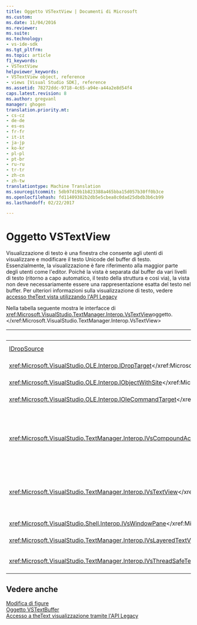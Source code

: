 ```yaml
---
title: Oggetto VSTextView | Documenti di Microsoft
ms.custom: 
ms.date: 11/04/2016
ms.reviewer: 
ms.suite: 
ms.technology:
- vs-ide-sdk
ms.tgt_pltfrm: 
ms.topic: article
f1_keywords:
- VSTextView
helpviewer_keywords:
- VSTextView object, reference
- views [Visual Studio SDK], reference
ms.assetid: 78272ddc-9718-4c65-a94e-a44a2e8d54f4
caps.latest.revision: 8
ms.author: gregvanl
manager: ghogen
translation.priority.mt:
- cs-cz
- de-de
- es-es
- fr-fr
- it-it
- ja-jp
- ko-kr
- pl-pl
- pt-br
- ru-ru
- tr-tr
- zh-cn
- zh-tw
translationtype: Machine Translation
ms.sourcegitcommit: 5db97d19b1b823388a465bba15d057b30ff0b3ce
ms.openlocfilehash: fd11409382b2db5e5cbea8c0dad25dbdb3b6cb99
ms.lasthandoff: 02/22/2017

---
```

# <a name="vstextview-object"></a>Oggetto VSTextView
Visualizzazione di testo è una finestra che consente agli utenti di visualizzare e modificare il testo Unicode del buffer di testo. Essenzialmente, la visualizzazione è fare riferimento alla maggior parte degli utenti come l'editor. Poiché la vista è separata dal buffer da vari livelli di testo (ritorno a capo automatico, il testo della struttura e così via), la vista non deve necessariamente essere una rappresentazione esatta del testo nel buffer. Per ulteriori informazioni sulla visualizzazione di testo, vedere [accesso theText vista utilizzando l'API Legacy](../extensibility/accessing-thetext-view-by-using-the-legacy-api.md)  
  
 Nella tabella seguente mostra le interfacce di <xref:Microsoft.VisualStudio.TextManager.Interop.VsTextView>oggetto.</xref:Microsoft.VisualStudio.TextManager.Interop.VsTextView>  
  
|Interfaccia|Descrizione|  
|---------------|-----------------|  
|[IDropSource](http://msdn.microsoft.com/library/windows/desktop/ms690071)|Interfaccia OLE standard.|  
|<xref:Microsoft.VisualStudio.OLE.Interop.IDropTarget></xref:Microsoft.VisualStudio.OLE.Interop.IDropTarget>|Interfaccia OLE standard.|  
|<xref:Microsoft.VisualStudio.OLE.Interop.IObjectWithSite></xref:Microsoft.VisualStudio.OLE.Interop.IObjectWithSite>|Interfaccia OLE standard.|  
|<xref:Microsoft.VisualStudio.OLE.Interop.IOleCommandTarget></xref:Microsoft.VisualStudio.OLE.Interop.IOleCommandTarget>|Interfaccia OLE standard.|  
|<xref:Microsoft.VisualStudio.TextManager.Interop.IVsCompoundAction></xref:Microsoft.VisualStudio.TextManager.Interop.IVsCompoundAction>|Consente la creazione di azioni composte (vale a dire le azioni che vengono raggruppate in un'unità di annullamento/ripristino singolo).|  
|<xref:Microsoft.VisualStudio.TextManager.Interop.IVsTextView></xref:Microsoft.VisualStudio.TextManager.Interop.IVsTextView>|Fornisce i metodi di base per la gestione e la visualizzazione di accesso. `IVsTextView`non è thread-safe.|  
|<xref:Microsoft.VisualStudio.Shell.Interop.IVsWindowPane></xref:Microsoft.VisualStudio.Shell.Interop.IVsWindowPane>|Crea e gestisce un riquadro della finestra.|  
|<xref:Microsoft.VisualStudio.TextManager.Interop.IVsLayeredTextView></xref:Microsoft.VisualStudio.TextManager.Interop.IVsLayeredTextView>|Interagisce con i livelli di testo.|  
|<xref:Microsoft.VisualStudio.TextManager.Interop.IVsThreadSafeTextView></xref:Microsoft.VisualStudio.TextManager.Interop.IVsThreadSafeTextView>|Esegue operazioni per la vista da un thread diverso.|  
  
## <a name="see-also"></a>Vedere anche  
 [Modifica di figure](http://msdn.microsoft.com/en-us/f08872bd-fd9c-4e36-8cf2-a2a2622ef986)   
 [Oggetto VSTextBuffer](../extensibility/vstextbuffer-object.md)   
 [Accesso a theText visualizzazione tramite l'API Legacy](../extensibility/accessing-thetext-view-by-using-the-legacy-api.md)
